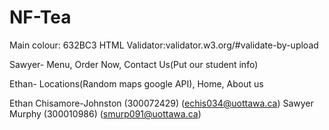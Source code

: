 # NF-Tea
Main colour: 632BC3
HTML Validator:validator.w3.org/#validate-by-upload

Sawyer- Menu, Order Now, Contact Us(Put our student info)

Ethan- Locations(Random maps google API), Home, About us

Ethan Chisamore-Johnston (300072429) (echis034@uottawa.ca)
Sawyer Murphy (300010986) (smurp091@uottawa.ca)